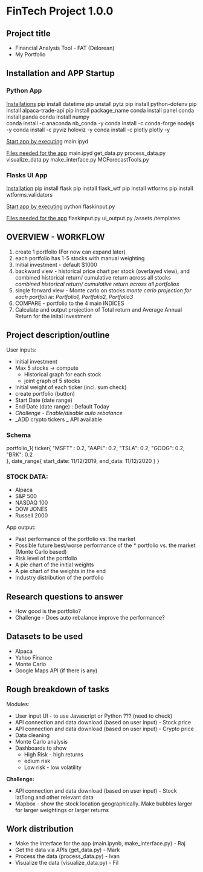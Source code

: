 # FinTech Project 1.0.0

## Project title

- Financial Analysis Tool - FAT (Delorean)
- My Portfolio

## Installation and APP Startup

### Python App

<u>Installations</u>
pip install datetime
pip unstall pytz
pip install python-dotenv
pip install alpaca-trade-api
pip install package_name
conda install panel
conda install panda
conda install numpy  
 conda install -c anaconda nb_conda -y
conda install -c conda-forge nodejs -y
conda install -c pyviz holoviz -y
conda install -c plotly plotly -y

<u>Start app by executing</u>
main.ipyd

<u>Files needed for the app</u>
main.ipyd
get_data.py
process_data.py
visualize_data.py
make_interface.py
MCForecastTools.py

### Flasks UI App

<u>Installation</u>
pip install flask
pip install flask_wtf
pip install wtforms
pip install wtforms.validators

<u>Start app by executing</u>
python flaskinput.py

<u>Files needed for the app</u>
flaskinput.py
ui_output.py
/assets
/templates

## OVERVIEW - WORKFLOW

1. create 1 portfolio (For now can expand later)
2. each portfolio has 1-5 stocks with manual weighting
3. Initial investment - default $1000
4. backward view - historical price chart per stock (overlayed view), and combined historical return/ cumulative return across all stocks
   _combined historical return/ cumulative return across all portfolios_
5. single forward view - Monte carlo on stocks
   _monte carlo projection for each portfoli ie: Portfolio1, Portfolio2, Portfolio3_
6. COMPARE - portfolio to the 4 main INDICES
7. Calculate and output projection of Total return and Average Annual Return for the inital investment

## Project description/outline

User inputs:

- Initial investment
- Max 5 stocks -> compute
  - Historical graph for each stock
  - joint graph of 5 stocks
- Initial weight of each ticker (incl. sum check)
- create portfolio (button)
- Start Date (date range)
- End Date (date range) : Default Today
- _Challenge - Enable/disable auto rebalance_
- _ADD crypto tickers _ API available

### Schema

portfolio_1{
ticker{
"MSFT" : 0.2,
"AAPL": 0.2,
"TSLA": 0.2,
"GOOG": 0.2,
"BRK": 0.2  
 },
date_range{
start_date: 11/12/2019,
end_data: 11/12/2020
}
}

### STOCK DATA:

- Alpaca
- S&P 500
- NASDAQ 100
- DOW JONES
- Russell 2000

App output:

- Past performance of the portfolio vs. the market
- Possible future best/worse performance of the \* portfolio vs. the market (Monte Carlo based)
- Risk level of the portfolio
- A pie chart of the initial weights
- A pie chart of the weights in the end
- Industry distribution of the portfolio

## Research questions to answer

- How good is the portfolio?
- Challenge - Does auto rebalance improve the performance?

## Datasets to be used

- Alpaca
- Yahoo Finance
- Monte Carlo
- Google Maps API (if there is any)

## Rough breakdown of tasks

Modules:

- User input UI - to use Javascript or Python ??? (need to check)
- API connection and data download (based on user input) - Stock price
- API connection and data download (based on user input) - Crypto price
- Data cleaning
- Monte Carlo analysis
- Dashboards to show
  - High Risk - high returns
  - edium risk
  - Low risk - low volatility

**Challenge:**

- API connection and data download (based on user input) - Stock lat/long and other relevant data
- Mapbox - show the stock location geographically. Make bubbles larger for larger weightings or larger returns

## Work distribution

- Make the interface for the app (main.ipynb, make_interface.py) - Raj
- Get the data via APIs (get_data.py) - Mark
- Process the data (process_data.py) - Ivan
- Visualize the data (visualize_data.py) - Fil
